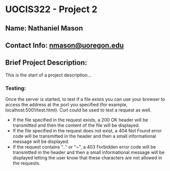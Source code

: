 # UOCIS322 - Project 2 #

## Name: Nathaniel Mason

## Contact Info: nmason@uoregon.edu

## Brief Project Description: 
This is the start of a project description...

### Testing:
Once the server is started, to test if a file exists you can use your browser to access the address at the port you specified (for example, localhost:5001/test.html). Curl could be used to test a request as well. 

* If the file specified in the request exists, a 200 OK header will be transmitted and then the content of the file will be displayed.
* If the file specified in the request does not exist, a 404 Not Found error code will be transmitted in the header and then a small informational message will be displayed.
* If the request contains ".." or "~", a 403 Forbidden error code will be transmitted in the header and then a small informational message will be displayed letting the user know that these characters are not allowed in the requests. 
